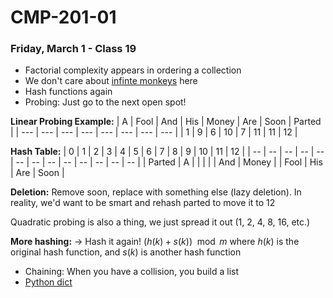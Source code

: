 # CMP-201-01
### Friday, March 1 - Class 19

- Factorial complexity appears in ordering a collection
- We don't care about [infinte monkeys](https://en.wikipedia.org/wiki/Infinite_monkey_theorem) here
- Hash functions again
- Probing: Just go to the next open spot!

**Linear Probing Example:**
| A | Fool | And | His | Money | Are | Soon | Parted |
| --- | --- | --- | --- | --- | --- | --- | --- |
| 1 | 9 | 6 | 10 | 7 | 11 | 11 | 12 |

**Hash Table:**
| 0 | 1 | 2 | 3 | 4 | 5 | 6 | 7 | 8 | 9 | 10 | 11 | 12 |
| -- | -- | -- | -- | -- | -- | -- | -- | -- | -- | -- | -- | -- |
| Parted | A | | | | | And | Money | | Fool | His | Are | Soon |

**Deletion:** Remove soon, replace with something else (lazy deletion). In reality, we'd want to be smart and rehash parted to move it to 12

Quadratic probing is also a thing, we just spread it out (1, 2, 4, 8, 16, etc.)

**More hashing:** $\rightarrow$ Hash it again! $(h(k) + s(k))\mod m$ where $h(k)$ is the original hash function, and $s(k)$ is another hash function

- Chaining: When you have a collision, you build a list
- [Python dict](https://github.com/python/cpython/blob/3.12/Lib/dataclasses.py)